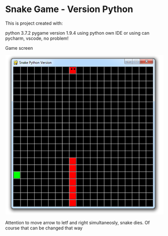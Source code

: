 # Snake Game - Version Python

This is project created with:

python 3.7.2
pygame version 1.9.4
using python own IDE or using can pycharm, vscode, no problem!

Game screen

![alt text](https://github.com/bishoppython/Pygame/blob/main/Snake%20Game%20-%20Version%20Python/00%20-%20Snake%20Python%20Verson%202D%20-%20Pygame.PNG)

Attention to move arrow to letf and right simultaneosly, snake dies. Of course that can be changed that way
